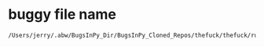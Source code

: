 # buggy file name

```text
/Users/jerry/.abw/BugsInPy_Dir/BugsInPy_Cloned_Repos/thefuck/thefuck/rules/git_push.py
```